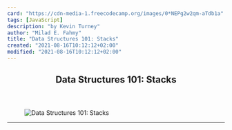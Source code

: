 ```yaml
---
card: "https://cdn-media-1.freecodecamp.org/images/0*NEPg2w2qm-aTdb1a"
tags: [JavaScript]
description: "by Kevin Turney"
author: "Milad E. Fahmy"
title: "Data Structures 101: Stacks"
created: "2021-08-16T10:12:12+02:00"
modified: "2021-08-16T10:12:12+02:00"
---
```

<div class="site-wrapper">
<main id="site-main" class="site-main outer">
<div class="inner">
<article class="post-full post tag-javascript tag-web-development tag-data-structures tag-computer-science tag-coding ">
<header class="post-full-header">
<h1 class="post-full-title">Data Structures 101: Stacks</h1>
</header>
<figure class="post-full-image">
<picture>
<source media="(max-width: 700px)" sizes="1px" srcset="data:image/gif;base64,R0lGODlhAQABAIAAAAAAAP///yH5BAEAAAAALAAAAAABAAEAAAIBRAA7 1w">
<source media="(min-width: 701px)" sizes="(max-width: 800px) 400px,
(max-width: 1170px) 700px,
1400px" srcset="https://cdn-media-1.freecodecamp.org/images/0*NEPg2w2qm-aTdb1a 300w,
https://cdn-media-1.freecodecamp.org/images/0*NEPg2w2qm-aTdb1a 600w,
https://cdn-media-1.freecodecamp.org/images/0*NEPg2w2qm-aTdb1a 1000w,
https://cdn-media-1.freecodecamp.org/images/0*NEPg2w2qm-aTdb1a 2000w">
<img onerror="this.style.display='none'" src="https://cdn-media-1.freecodecamp.org/images/0*NEPg2w2qm-aTdb1a" alt="Data Structures 101: Stacks">
</picture>
</figure>
<section class="post-full-content">
<div class="post-content medium-migrated-article">
</div>
<hr>
</section>
</article>
</div>
</main>
</div>
<!-- Google Tag Manager (noscript) -->
<!-- End Google Tag Manager (noscript) -->
